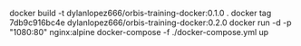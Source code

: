docker build -t dylanlopez666/orbis-training-docker:0.1.0 .
docker tag 7db9c916bc4e dylanlopez666/orbis-training-docker:0.2.0
docker run -d -p "1080:80" nginx:alpine
docker-compose -f ./docker-compose.yml up